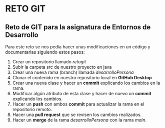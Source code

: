 # RETO GIT

## Reto de GIT para la asignatura de Entornos de Desarrollo

Para este reto se nos pedía hacer unas modificaciones en un código y documentarlas siguiendo estos pasos:

1. Crear un repositorio llamado *retogit*
2. Subir la carpeta src de nuestro proyecto en java
3. Crear una nueva rama (branch) llamada *desarrolloPersona*
4. Clonar el contenido en nuestro repositorio local en **GitHub Desktop**
5. Crear una nueva clase y hacer un **commit** explicando los cambios en la rama.
6. Modificar algún atributo de esta clase y hacer de nuevo un **commit** explicando los cambios.
7. Hacer un **push** con ambos **commit** para actualizar la rama en el repositorio remoto.
8. Hacer una **pull request**  que se revisen los cambios realizados.
9. Hacer un **merge** de la rama *desarrolloPersona* con la rama *main*.
